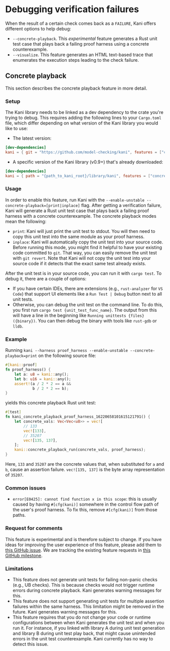 # Debugging verification failures

When the result of a certain check comes back as a `FAILURE`,
Kani offers different options to help debug:
* `--concrete-playback`. This _experimental_ feature generates a Rust unit test case that plays back a failing
proof harness using a concrete counterexample.
* `--visualize`. This feature generates an HTML text-based trace that
enumerates the execution steps leading to the check failure.

## Concrete playback

This section describes the concrete playback feature in more detail.

### Setup

The Kani library needs to be linked as a dev dependency to the crate you're trying to debug.
This requires adding the following lines to your `Cargo.toml` file,
which differ depending on what version of the Kani library you would like to use:
* The latest version:
```toml
[dev-dependencies]
kani = { git = "https://github.com/model-checking/kani", features = ["concrete_playback"] }
```
* A specific version of the Kani library (v0.9+) that's already downloaded:
```toml
[dev-dependencies]
kani = { path = "{path_to_kani_root}/library/kani", features = ["concrete_playback"] }
```

### Usage

In order to enable this feature, run Kani with the `--enable-unstable --concrete-playback=[print|inplace]` flag.
After getting a verification failure, Kani will generate a Rust unit test case that plays back a failing
proof harness with a concrete counterexample.
The concrete playback modes mean the following:
* `print`: Kani will just print the unit test to stdout.
You will then need to copy this unit test into the same module as your proof harness.
* `inplace`: Kani will automatically copy the unit test into your source code.
Before running this mode, you might find it helpful to have your existing code committed to `git`.
That way, you can easily remove the unit test with `git revert`.
Note that Kani will not copy the unit test into your source code if it detects
that the exact same test already exists. 

After the unit test is in your source code, you can run it with `cargo test`.
To debug it, there are a couple of options:
* If you have certain IDEs, there are extensions (e.g., `rust-analyzer` for `VS Code`)
that support UI elements like a `Run Test | Debug` button next to all unit tests.
* Otherwise, you can debug the unit test on the command line.
To do this, you first run `cargo test {unit_test_func_name}`.
The output from this will have a line in the beginning like `Running unittests {files} ({binary})`.
You can then debug the binary with tools like `rust-gdb` or `lldb`.

### Example

Running `kani --harness proof_harness --enable-unstable --concrete-playback=print` on the following source file:
```rust
#[kani::proof]
fn proof_harness() {
    let a: u8 = kani::any();
    let b: u16 = kani::any();
    assert!(a / 2 * 2 == a &&
            b / 2 * 2 == b);
}
```
yields this concrete playback Rust unit test:
```rust
#[test]
fn kani_concrete_playback_proof_harness_16220658101615121791() {
    let concrete_vals: Vec<Vec<u8>> = vec![
        // 133
        vec![133],
        // 35207
        vec![135, 137],
    ];
    kani::concrete_playback_run(concrete_vals, proof_harness);
}
```
Here, `133` and `35207` are the concrete values that, when substituted for `a` and `b`,
cause an assertion failure.
`vec![135, 137]` is the byte array representation of `35207`.

### Common issues

* `error[E0425]: cannot find function x in this scope`:
this is usually caused by having `#[cfg(kani)]` somewhere in the control flow path of the user's proof harness.
To fix this, remove `#[cfg(kani)]` from those paths.

### Request for comments

This feature is experimental and is therefore subject to change.
If you have ideas for improving the user experience of this feature,
please add them to [this GitHub issue](https://github.com/model-checking/kani/issues/1536).
We are tracking the existing feature requests in
[this GitHub milestone](https://github.com/model-checking/kani/milestone/10).

### Limitations 

* This feature does not generate unit tests for failing non-panic checks (e.g., UB checks).
This is because checks would not trigger runtime errors during concrete playback.
Kani generates warning messages for this.
* This feature does not support generating unit tests for multiple assertion failures within the same harness.
This limitation might be removed in the future.
Kani generates warning messages for this.
* This feature requires that you do not change your code or runtime configurations between when Kani generates the unit test and when you run it.
For instance, if you linked with library A during unit test generation and library B during unit test play back,
that might cause unintended errors in the unit test counterexample.
Kani currently has no way to detect this issue.
